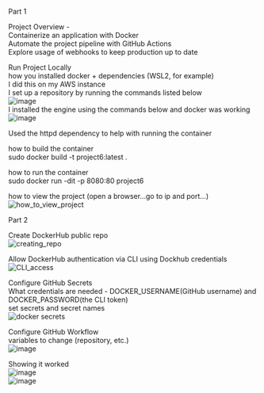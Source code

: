 Part 1  
  
Project Overview -   
Containerize an application with Docker  
Automate the project pipeline with GitHub Actions  
Explore usage of webhooks to keep production up to date  
  
Run Project Locally  
how you installed docker + dependencies (WSL2, for example)  
I did this on my AWS instance  
I set up a repository by running the commands listed below  
![image](https://user-images.githubusercontent.com/77360294/144364432-bcb5ad71-16bd-4817-aab3-00f8ea4d97a9.png)  
I installed the engine using the commands below and docker was working  
![image](https://user-images.githubusercontent.com/77360294/144364512-fff8b1a5-7a14-434f-9ce4-2f0d68ed6040.png)  

Used the httpd dependency to help with running the container  

how to build the container  
sudo docker build -t project6:latest .  

how to run the container  
sudo docker run -dit -p 8080:80 project6  

how to view the project (open a browser...go to ip and port...)  
![how_to_view_project](https://user-images.githubusercontent.com/77360294/144363107-670c234f-25dd-4223-a9bb-0cea287e29e0.PNG)  
  
Part 2  
  
Create DockerHub public repo  
![creating_repo](https://user-images.githubusercontent.com/77360294/145151852-c304c137-3371-4bb2-af74-8bb6dd2b60a4.PNG)  

Allow DockerHub authentication via CLI using Dockhub credentials  
![CLI_access](https://user-images.githubusercontent.com/77360294/145151918-9845df6b-a115-4558-939a-05a3387932fe.PNG)  

Configure GitHub Secrets  
What credentials are needed - DOCKER_USERNAME(GitHub username) and DOCKER_PASSWORD(the CLI token)  
set secrets and secret names  
![docker secrets](https://user-images.githubusercontent.com/77360294/145152066-2885341e-f67d-442c-9db5-9553a499b1b6.PNG)  

Configure GitHub Workflow  
variables to change (repository, etc.)  
![image](https://user-images.githubusercontent.com/77360294/145269567-46282d5c-eaf6-4f59-bab4-b1e671b8f5b6.png)  
  
Showing it worked  
![image](https://user-images.githubusercontent.com/77360294/145269701-08418e7e-1f5d-4b63-9950-78b6d8651900.png)  
![image](https://user-images.githubusercontent.com/77360294/145269768-fb4eadee-1b4c-4bfd-a2f5-e9ca15190e5d.png)  


